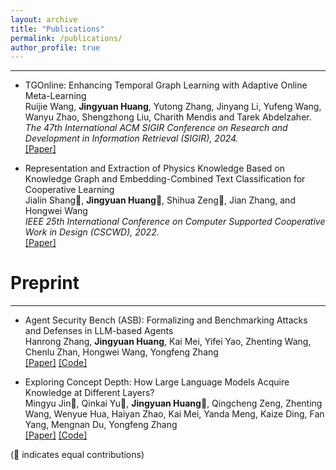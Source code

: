 ```yaml
---
layout: archive
title: "Publications"
permalink: /publications/
author_profile: true
---
```


<!-- {% if author.googlescholar %}
  You can also find my articles on <u><a href="{{author.googlescholar}}">my Google Scholar profile</a>.</u>
{% endif %}

{% include base_path %}

{% for post in site.publications reversed %}
  {% include archive-single.html %}
{% endfor %} -->

***

* TGOnline: Enhancing Temporal Graph Learning with Adaptive Online Meta-Learning <br />
  Ruijie Wang, **Jingyuan Huang**, Yutong Zhang, Jinyang Li, Yufeng Wang, Wanyu Zhao, Shengzhong Liu, Charith Mendis and Tarek Abdelzaher. <br />
  *The 47th International ACM SIGIR Conference on Research and Development in Information Retrieval (SIGIR), 2024.* <br />
  [[Paper]](https://doi.acm.org/?doi=3626772.3657791)

* Representation and Extraction of Physics Knowledge Based on Knowledge Graph and Embedding-Combined Text Classification for Cooperative Learning <br />
  Jialin Shang🌟, **Jingyuan Huang**🌟, Shihua Zeng🌟, Jian Zhang, and Hongwei Wang <br />
  *IEEE 25th International Conference on Computer Supported Cooperative Work in Design (CSCWD), 2022.* <br />
  [[Paper]](https://ieeexplore.ieee.org/abstract/document/9776230/) 

Preprint
======

***

* Agent Security Bench (ASB): Formalizing and Benchmarking Attacks and Defenses in LLM-based Agents <br />
  Hanrong Zhang, **Jingyuan Huang**, Kai Mei, Yifei Yao, Zhenting Wang, Chenlu Zhan, Hongwei Wang, Yongfeng Zhang <br />
  [[Paper]](https://arxiv.org/abs/2410.02644) [[Code]](https://github.com/agiresearch/ASB) 
  

* Exploring Concept Depth: How Large Language Models Acquire Knowledge at Different Layers? <br />
  Mingyu Jin🌟, Qinkai Yu🌟, **Jingyuan Huang**🌟, Qingcheng Zeng, Zhenting Wang, Wenyue Hua, Haiyan Zhao, Kai Mei, Yanda Meng, Kaize Ding, Fan Yang, Mengnan Du, Yongfeng Zhang <br />
  [[Paper]](https://arxiv.org/abs/2404.07066) [[Code]](https://github.com/Luckfort/CD) 

(🌟 indicates equal contributions)